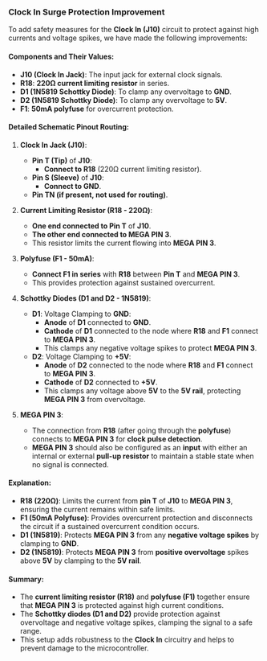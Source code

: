 ### Clock In Surge Protection Improvement

To add safety measures for the **Clock In (J10)** circuit to protect against high currents and voltage spikes, we have made the following improvements:

#### **Components and Their Values**:
- **J10 (Clock In Jack)**: The input jack for external clock signals.
- **R18**: **220Ω current limiting resistor** in series.
- **D1 (1N5819 Schottky Diode)**: To clamp any overvoltage to **GND**.
- **D2 (1N5819 Schottky Diode)**: To clamp any overvoltage to **5V**.
- **F1**: **50mA polyfuse** for overcurrent protection.

#### **Detailed Schematic Pinout Routing**:

1. **Clock In Jack (J10)**:
   - **Pin T (Tip)** of **J10**:
     - **Connect to R18** (220Ω current limiting resistor).
   - **Pin S (Sleeve)** of **J10**:
     - **Connect to GND**.
   - **Pin TN (if present, not used for routing)**.

2. **Current Limiting Resistor (R18 - 220Ω)**:
   - **One end connected to Pin T** of **J10**.
   - **The other end connected to MEGA PIN 3**.
   - This resistor limits the current flowing into **MEGA PIN 3**.

3. **Polyfuse (F1 - 50mA)**:
   - **Connect F1 in series** with **R18** between **Pin T** and **MEGA PIN 3**.
   - This provides protection against sustained overcurrent.

4. **Schottky Diodes (D1 and D2 - 1N5819)**:
   - **D1**: Voltage Clamping to **GND**:
     - **Anode** of **D1** connected to **GND**.
     - **Cathode** of **D1** connected to the node where **R18** and **F1** connect to **MEGA PIN 3**.
     - This clamps any negative voltage spikes to protect **MEGA PIN 3**.
   - **D2**: Voltage Clamping to **+5V**:
     - **Anode** of **D2** connected to the node where **R18** and **F1** connect to **MEGA PIN 3**.
     - **Cathode** of **D2** connected to **+5V**.
     - This clamps any voltage above **5V** to the **5V rail**, protecting **MEGA PIN 3** from overvoltage.

5. **MEGA PIN 3**:
   - The connection from **R18** (after going through the **polyfuse**) connects to **MEGA PIN 3** for **clock pulse detection**.
   - **MEGA PIN 3** should also be configured as an **input** with either an internal or external **pull-up resistor** to maintain a stable state when no signal is connected.

#### **Explanation**:
- **R18 (220Ω)**: Limits the current from **pin T** of **J10** to **MEGA PIN 3**, ensuring the current remains within safe limits.
- **F1 (50mA Polyfuse)**: Provides overcurrent protection and disconnects the circuit if a sustained overcurrent condition occurs.
- **D1 (1N5819)**: Protects **MEGA PIN 3** from any **negative voltage spikes** by clamping to **GND**.
- **D2 (1N5819)**: Protects **MEGA PIN 3** from **positive overvoltage** spikes above **5V** by clamping to the **5V rail**.

#### **Summary**:
- The **current limiting resistor (R18)** and **polyfuse (F1)** together ensure that **MEGA PIN 3** is protected against high current conditions.
- The **Schottky diodes (D1 and D2)** provide protection against overvoltage and negative voltage spikes, clamping the signal to a safe range.
- This setup adds robustness to the **Clock In** circuitry and helps to prevent damage to the microcontroller.

